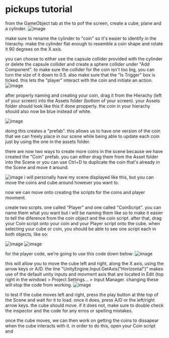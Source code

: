 # pickups tutorial

from the GameObject tab at the to pof the screen, create a cube, plane and a cylinder.
 ![image](https://github.com/user-attachments/assets/1e61a4b6-e2bb-46f7-b6f1-c11820de13cf)

make sure to rename the cylinder to "coin" so it's easier to identify in the hierachy.
make the cylinder flat enough to resemble a coin shape and rotate it 90 degrees on the X axis.

you can choose to either use the capsule collider provided with the cylinder or delete the capsule collider and create a sphere collider under "Add Component".
to make sure the collider for the coin isn't too big, you can turn the size of it down to 0.5. also make sure that the "Is Trigger" box is ticked. this lets the "player" interact with the coin and initiate an action.
![image](https://github.com/user-attachments/assets/fbe10a6d-de7e-40a2-8ab0-846359c1943f)

after properly naming and creating your coin, drag it from the Hierachy (left of your screen) into the Assets folder (bottom of your screen). 
your Assets folder should look like this if done propperly. the coin in your hierachy should also now be blue instead of white.

![image](https://github.com/user-attachments/assets/07a2bdf0-2da7-4f6a-ac34-cf721984e50e)

doing this creates a "prefab". this allows us to have one version of the coin that we can freely place in our scene while being able to update each coin just by using the one in the assets folder.

there are now two ways to create more coins in the scene because we have created the "Coin" prefab. you can either drag them from the Asset folder into the Scene or you can use Ctrl+D to duplicate the coin that's already in the Scene and move it around.

![image](https://github.com/user-attachments/assets/1b16780a-7245-4048-b4d6-4b0d360927a0)
i will personally have my scene displayed like this, but you can move the coins and cube around however you want to.



now we can move onto creating the scripts for the coins and player movment.

create two scrpts. one called "Player" and one called "CoinScript". you can name them what you want but i will be naming them like so to make it easier to tell the diference from the coin object and the coin script.
after that, drag your Coin script onto your coin and your Player script onto the cube. when selecting your cube or coin, you should be able to see one script each in both objects, like so:

![image](https://github.com/user-attachments/assets/e9630234-ec1f-480a-a79f-df33a94dbcaf)
![image](https://github.com/user-attachments/assets/c8b6db61-8b4d-4f66-9d3b-c3ff84f074a2)


for the player code, we're going to use this code down below:
![image](https://github.com/user-attachments/assets/ecacdd75-d68e-4278-a61f-9f128795ea6e)

this will allow you to move the cube left and right, along the X axis, using the arrow keys or A/D.
the line "UnityEngine.Input.GetAxis("Horizontal")" makes use of the default unity inputs and movment axis  that are located in Edit (top right in the window) > Project Settings... > Input Manager.
changing these will stop the code from working.
![image](https://github.com/user-attachments/assets/5e4241e0-46c5-4ddc-90f6-bd3f489cf3da)

to test if the cube moves left and right, press the play button at thte top of the Scene and wait for it to load. once it does, press A/D or the left/right arrow keys. the cube should move.
if it does not, make sure to double check the inspector and the code for any erros or spelling mistakes.

once the cube moves, we can then work on getting the coins to dissapear when the cube interacts with it.
in order to do this, open your Coin script and 
